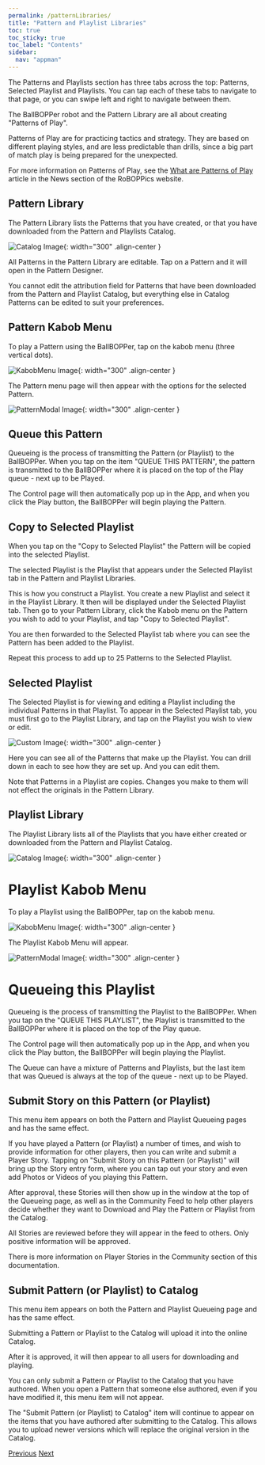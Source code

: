 ```yaml
---
permalink: /patternLibraries/
title: "Pattern and Playlist Libraries"
toc: true
toc_sticky: true
toc_label: "Contents"
sidebar:
  nav: "appman"
---
```


The Patterns and Playlists section has three tabs across the top: Patterns, Selected Playlist and Playlists. You can tap each of these tabs to navigate to that page, or you can swipe left and right to navigate between them.

The BallBOPPer robot and the Pattern Library are all about creating "Patterns of Play".

Patterns of Play are for practicing tactics and strategy. They are based on different playing styles, and are less predictable than drills, since a big part of match play is being prepared for the unexpected.

For more information on Patterns of Play, see the <a href="https://roboppics.com/blogs/news">What are Patterns of Play</a> article in the News section of the RoBOPPics website.

## Pattern Library
The Pattern Library lists the Patterns that you have created, or that you have downloaded from the Pattern and Playlists Catalog. 

![Catalog Image](../assets/images/PatternLibrary_500.jpg){: width="300" .align-center } 

All Patterns in the Pattern Library are editable. Tap on a Pattern and it will open in the Pattern Designer. 

You cannot edit the attribution field for Patterns that have been downloaded from the Pattern and Playlist Catalog, but everything else in Catalog Patterns can be edited to suit your preferences.

## Pattern Kabob Menu

To play a Pattern using the BallBOPPer, tap on the kabob menu (three vertical dots).

![KabobMenu Image](../assets/images/KabobMenu001_500.jpg){: width="300" .align-center } 

The Pattern menu page will then appear with the options for the selected Pattern.

![PatternModal Image](../assets/images/PatternModal005_500.jpg){: width="300" .align-center } 

## Queue this Pattern

Queueing is the process of transmitting the Pattern (or Playlist) to the BallBOPPer. When you tap on the item "QUEUE THIS PATTERN", the pattern is transmitted to the BallBOPPer where it is placed on the top of the Play queue - next up to be Played.

The Control page will then automatically pop up in the App, and when you click the Play button, the BallBOPPer will begin playing the Pattern.

## Copy to Selected Playlist

When you tap on the "Copy to Selected Playlist" the Pattern will be copied into the selected Playlist.

The selected Playlist is the Playlist that appears under the Selected Playlist tab in the Pattern and Playlist Libraries.

This is how you construct a Playlist. You create a new Playlist and select it in the Playlist Library. It then will be displayed under the Selected Playlist tab. Then go to your Pattern Library, click the Kabob menu on the Pattern you wish to add to your Playlist, and tap "Copy to Selected Playlist". 

You are then forwarded to the Selected Playlist tab where you can see the Pattern has been added to the Playlist. 

Repeat this process to add up to 25 Patterns to the Selected Playlist.

## Selected Playlist

The Selected Playlist is for viewing and editing a Playlist including the individual Patterns in that Playlist. To appear in the Selected Playlist tab, you must first go to the Playlist Library, and tap on the Playlist you wish to view or edit.

![Custom Image](../assets/images/SelectedPatternScreen_500.png){: width="300" .align-center } 

Here you can see all of the Patterns that make up the Playlist. You can drill down in each to see how they are set up. And you can edit them. 

Note that Patterns in a Playlist are copies. Changes you make to them will not effect the originals in the Pattern Library.

## Playlist Library
The Playlist Library lists all of the Playlists that you have either created or downloaded from the Pattern and Playlist Catalog.

![Catalog Image](../assets/images/PlaylistScreen_500.jpg){: width="300" .align-center } 

# Playlist Kabob Menu

To play a Playlist using the BallBOPPer, tap on the kabob menu. 

![KabobMenu Image](../assets/images/PlaylistKabobMenu001_500.jpg){: width="300" .align-center } 

The Playlist Kabob Menu will appear.

![PatternModal Image](../assets/images/PlaylistModal005_500.jpg){: width="300" .align-center }

# Queueing this Playlist

Queueing is the process of transmitting the Playlist to the BallBOPPer. When you tap on the "QUEUE THIS PLAYLIST", the Playlist is transmitted to the BallBOPPer where it is placed on the top of the Play queue.  

The Control page will then automatically pop up in the App, and when you click the Play button, the BallBOPPer will begin playing the Playlist.

The Queue can have a mixture of Patterns and Playlists, but the last item that was Queued is always at the top of the queue - next up to be Played. 

## Submit Story on this Pattern (or Playlist)

This menu item appears on both the Pattern and Playlist Queueing pages and has the same effect.

If you have played a Pattern (or Playlist) a number of times, and wish to provide information for other players, then you can write and submit a Player Story. Tapping on "Submit Story on this Pattern (or Playlist)" will bring up the Story entry form, where you can tap out your story and even add Photos or Videos of you playing this Pattern. 

After approval, these Stories will then show up in the window at the top of the Queueing page, as well as in the Community Feed to help other players decide whether they want to Download and Play the Pattern or Playlist from the Catalog.

All Stories are reviewed before they will appear in the feed to others. Only positive information will be approved.

There is more information on Player Stories in the Community section of this documentation.

## Submit Pattern (or Playlist) to Catalog

This menu item appears on both the Pattern and Playlist Queueing page and has the same effect.

Submitting a Pattern or Playlist to the Catalog will upload it into the online Catalog. 

After it is approved, it will then appear to all users for downloading and playing.

You can only submit a Pattern or Playlist to the Catalog that you have authored. When you open a Pattern that someone else authored, even if you have modified it, this menu item will not appear. 

The "Submit Pattern (or Playlist) to Catalog" item will continue to appear on the items that you have authored after submitting to the Catalog. This allows you to upload newer versions which will replace the original version in the Catalog.

  <nav class="pagination">
      <a href="/BallBOPPer/appmanconnect/" class="pagination--pager" title="Login">Previous</a>
      <a href="/BallBOPPer/patternDesigner/" class="pagination--pager" title="Pattern Designer">Next</a> 
  </nav>
